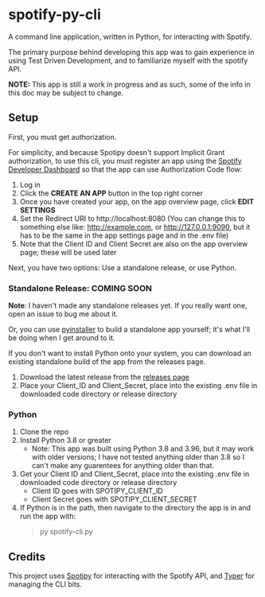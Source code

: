 # spotify-py-cli

A command line application, written in Python, for interacting with Spotify. 

The primary purpose behind developing this app was to gain experience in using Test Driven Development, and to familiarize myself with the spotify API.

**NOTE:** This app is still a work in progress and as such, some of the info in this doc may be subject to change.

## Setup 

First, you must get authorization.

For simplicity, and because Spotipy doesn't support Implicit Grant authorization, to use this cli, you must register an app using the [Spotify Developer Dashboard](https://developer.spotify.com/dashboard/applications) so that the app can use Authorization Code flow:
1. Log in 
2. Click the **CREATE AN APP** button in the top right corner 
3. Once you have created your app, on the app overview page, click **EDIT SETTINGS**
4. Set the Redirect URI to http://localhost:8080 (You can change this to something else like: http://example.com, or http://127.0.0.1:9090, but it has to be the same in the app settings page and in the .env file)
5. Note that the Client ID and Client Secret are also on the app overview page; these will be used later

Next, you have two options: Use a standalone release, or use Python.
### Standalone Release: COMING SOON
**Note**: I haven't made any standalone releases yet. If you really want one, open an issue to bug me about it.

Or, you can use [pyinstaller](https://www.pyinstaller.org/) to build a standalone app yourself; it's what I'll be doing when I get around to it.

If you don't want to install Python onto your system, you can download an existing standalone build of the app from the releases page.
1. Download the latest release from the [releases page](TODO_Insert_LINK)
2. Place your Client_ID and Client_Secret, place into the existing .env file in downloaded code directory or release directory

### Python
1. Clone the repo 
2. Install Python 3.8 or greater 
    * Note: This app was built using Python 3.8 and 3.96, but it may work with older versions; I have not tested anything older than 3.8 so I can't make any guarentees for anything older than that.
3. Get your Client ID and Client_Secret, place into the existing .env file in downloaded code directory or release directory
    * Client ID goes with SPOTIPY_CLIENT_ID 
    * Client Secret goes with SPOTIPY_CLIENT_SECRET
4. If Python is in the path, then navigate to the directory the app is in and run the app with:
    > py spotify-cli.py 

## Credits
This project uses [Spotipy](https://spotipy.readthedocs.io/en/2.19.0/) for interacting with the Spotify API, 
and [Typer](https://typer.tiangolo.com/) for managing the CLI bits.